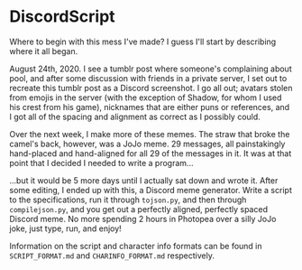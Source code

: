 # DiscordScript

Where to begin with this mess I've made? I guess I'll start by describing where it all began.

August 24th, 2020. I see a tumblr post where someone's complaining about pool, and after some discussion with friends in a private server, I set out to recreate this tumblr post as a Discord screenshot. I go all out; avatars stolen from emojis in the server (with the exception of Shadow, for whom I used his crest from his game), nicknames that are either puns or references, and I got all of the spacing and alignment as correct as I possibly could.

Over the next week, I make more of these memes. The straw that broke the camel's back, however, was a JoJo meme. 29 messages, all painstakingly hand-placed and hand-aligned for all 29 of the messages in it. It was at that point that I decided I needed to write a program...

...but it would be 5 more days until I actually sat down and wrote it. After some editing, I ended up with this, a Discord meme generator. Write a script to the specifications, run it through `tojson.py`, and then through `compilejson.py`, and you get out a perfectly aligned, perfectly spaced Discord meme. No more spending 2 hours in Photopea over a silly JoJo joke, just type, run, and enjoy!

Information on the script and character info formats can be found in `SCRIPT_FORMAT.md` and `CHARINFO_FORMAT.md` respectively.
